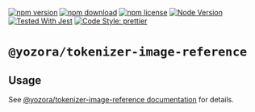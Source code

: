 [![npm version](https://img.shields.io/npm/v/@yozora/tokenizer-image-reference.svg)](https://www.npmjs.com/package/@yozora/tokenizer-image-reference)
[![npm download](https://img.shields.io/npm/dm/@yozora/tokenizer-image-reference.svg)](https://www.npmjs.com/package/@yozora/tokenizer-image-reference)
[![npm license](https://img.shields.io/npm/l/@yozora/tokenizer-image-reference.svg)](https://www.npmjs.com/package/@yozora/tokenizer-image-reference)
[![Node Version](https://img.shields.io/node/v/@yozora/tokenizer-image-reference)](https://github.com/nodejs/node)
[![Tested With Jest](https://img.shields.io/badge/tested_with-jest-9c465e.svg)](https://github.com/facebook/jest)
[![Code Style: prettier](https://img.shields.io/badge/code_style-prettier-ff69b4.svg?style=flat-square)](https://github.com/prettier/prettier)


# `@yozora/tokenizer-image-reference`


## Usage

  See [@yozora/tokenizer-image-reference documentation](https://yozora.guanghechen.com/docs/package/tokenizer-image-reference) for details.
